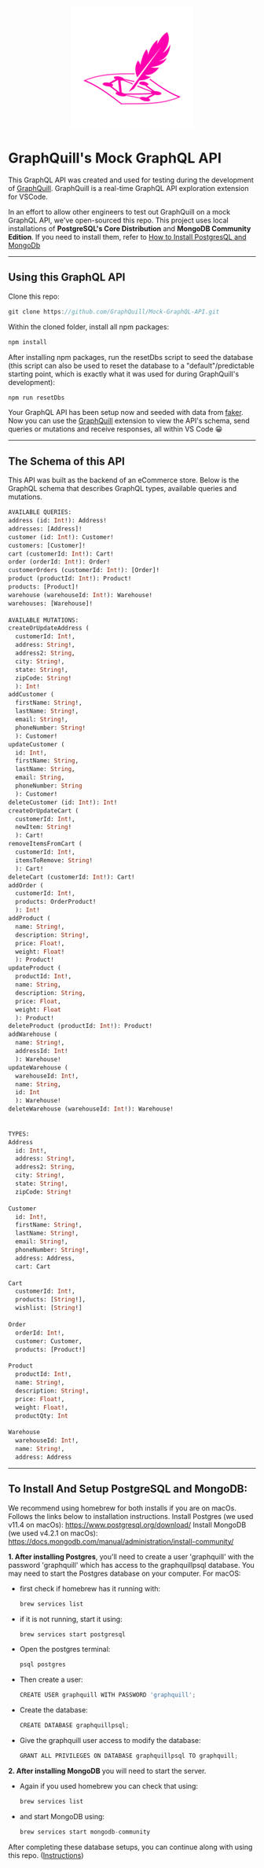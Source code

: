 <p align="center">
  <img width="250px" src="./assets/graphquill-logo.png" />
</p>

# GraphQuill's Mock GraphQL API
This GraphQL API was created and used for testing during the development of [GraphQuill](https://github.com/oslabs-beta/GraphQuill). GraphQuill is a real-time GraphQL API exploration extension for VSCode.

In an effort to allow other engineers to test out GraphQuill on a mock GraphQL API, we've open-sourced this repo. This project uses local installations of **PostgreSQL's Core Distribution** and **MongoDB Community Edition**. If you need to install them, refer to [How to Install PostgresQL and MongoDb](#to-install-postgresql-and-mongodb)

---

## Using this GraphQL API
Clone this repo: 

```javascript
git clone https://github.com/GraphQuill/Mock-GraphQL-API.git
```

Within the cloned folder, install all npm packages:

```javascript
npm install
```

After installing npm packages, run the resetDbs script to seed the database (this script can also be used to reset the database to a "default"/predictable starting point, which is exactly what it was used for during GraphQuill's development):

```javascript
npm run resetDbs
```

Your GraphQL API has been setup now and seeded with data from [faker](https://www.npmjs.com/package/faker). Now you can use the [GraphQuill](https://github.com/oslabs-beta/GraphQuill) extension to view the API's schema, send queries or mutations and receive responses, all within VS Code 😀

---
## The Schema of this API

This API was built as the backend of an eCommerce store. Below is the GraphQL schema that describes GraphQL types, available queries and mutations.

```graphql
AVAILABLE QUERIES:
address (id: Int!): Address!
addresses: [Address]!
customer (id: Int!): Customer!
customers: [Customer]!
cart (customerId: Int!): Cart!
order (orderId: Int!): Order!
customerOrders (customerId: Int!): [Order]!
product (productId: Int!): Product!
products: [Product]!
warehouse (warehouseId: Int!): Warehouse!
warehouses: [Warehouse]!

AVAILABLE MUTATIONS:
createOrUpdateAddress (
  customerId: Int!, 
  address: String!, 
  address2: String, 
  city: String!, 
  state: String!, 
  zipCode: String!
  ): Int!
addCustomer (
  firstName: String!, 
  lastName: String!, 
  email: String!, 
  phoneNumber: String!
  ): Customer!
updateCustomer (
  id: Int!, 
  firstName: String, 
  lastName: String, 
  email: String, 
  phoneNumber: String
  ): Customer!
deleteCustomer (id: Int!): Int!
createOrUpdateCart (
  customerId: Int!, 
  newItem: String!
  ): Cart!
removeItemsFromCart (
  customerId: Int!, 
  itemsToRemove: String!
  ): Cart!
deleteCart (customerId: Int!): Cart!
addOrder (
  customerId: Int!, 
  products: OrderProduct!
  ): Int!
addProduct (
  name: String!, 
  description: String!, 
  price: Float!, 
  weight: Float!
  ): Product!
updateProduct (
  productId: Int!, 
  name: String, 
  description: String, 
  price: Float, 
  weight: Float
  ): Product!
deleteProduct (productId: Int!): Product!
addWarehouse (
  name: String!, 
  addressId: Int!
  ): Warehouse!
updateWarehouse (
  warehouseId: Int!, 
  name: String, 
  id: Int
  ): Warehouse!
deleteWarehouse (warehouseId: Int!): Warehouse!


TYPES: 
Address
  id: Int!,
  address: String!,
  address2: String,
  city: String!,
  state: String!,
  zipCode: String!
  
Customer
  id: Int!,
  firstName: String!,
  lastName: String!,
  email: String!,
  phoneNumber: String!,
  address: Address,
  cart: Cart
  
Cart
  customerId: Int!,
  products: [String!],
  wishlist: [String!]
  
Order
  orderId: Int!,
  customer: Customer,
  products: [Product!]
  
Product
  productId: Int!,
  name: String!,
  description: String!,
  price: Float!,
  weight: Float!,
  productQty: Int
  
Warehouse
  warehouseId: Int!,
  name: String!,
  address: Address
```

---

## To Install And Setup PostgreSQL and MongoDB: 
We recommend using homebrew for both installs if you are on macOs. Follows the links below to installation instructions. 
Install Postgres (we used v11.4 on macOs): https://www.postgresql.org/download/
Install MongoDB (we used v4.2.1 on macOs): https://docs.mongodb.com/manual/administration/install-community/

**1. After installing Postgres**, you'll need to create a user 'graphquill' with the password 'graphquill' which has access to the graphquillpsql database. 
You may need to start the Postgres database on your computer. For macOS:
  * first check if homebrew has it running with:
    
    ```javascript
    brew services list
    ```

  * if it is not running, start it using:
    
    ```javascript
    brew services start postgresql
    ```

  * Open the postgres terminal: 
    
    ```javascript
    psql postgres
    ```

  * Then create a user:
    
    ```javascript
    CREATE USER graphquill WITH PASSWORD 'graphquill';
    ```

  * Create the database:
    
    ```javascript
    CREATE DATABASE graphquillpsql;
    ```

  * Give the graphquill user access to modify the database:
    
    ```javascript
    GRANT ALL PRIVILEGES ON DATABASE graphquillpsql TO graphquill;
    ```
**2. After installing MongoDB** you will need to start the server. 

  * Again if you used homebrew you can check that using: 

    ```javascript
    brew services list
    ```

  * and start MongoDB using:
 
    ```javascript
    brew services start mongodb-community
    ```

After completing these database setups, you can continue along with using this repo. ([Instructions](#using-this-graphql-api))
